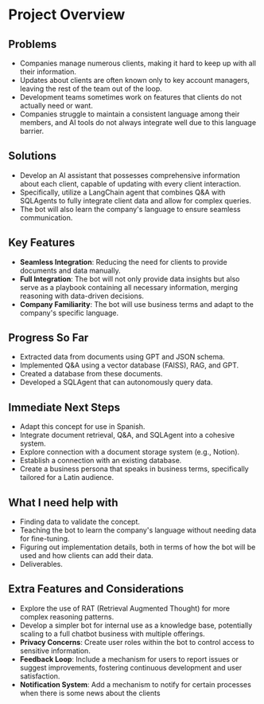 # Project Overview

## Problems

- Companies manage numerous clients, making it hard to keep up with all their information.
- Updates about clients are often known only to key account managers, leaving the rest of the team out of the loop.
- Development teams sometimes work on features that clients do not actually need or want.
- Companies struggle to maintain a consistent language among their members, and AI tools do not always integrate well due to this language barrier.

## Solutions

- Develop an AI assistant that possesses comprehensive information about each client, capable of updating with every client interaction.
- Specifically, utilize a LangChain agent that combines Q&A with SQLAgents to fully integrate client data and allow for complex queries.
- The bot will also learn the company's language to ensure seamless communication.

## Key Features

- **Seamless Integration**: Reducing the need for clients to provide documents and data manually.
- **Full Integration**: The bot will not only provide data insights but also serve as a playbook containing all necessary information, merging reasoning with data-driven decisions.
- **Company Familiarity**: The bot will use business terms and adapt to the company's specific language.

## Progress So Far

- Extracted data from documents using GPT and JSON schema.
- Implemented Q&A using a vector database (FAISS), RAG, and GPT.
- Created a database from these documents.
- Developed a SQLAgent that can autonomously query data.

## Immediate Next Steps

- Adapt this concept for use in Spanish.
- Integrate document retrieval, Q&A, and SQLAgent into a cohesive system.
- Explore connection with a document storage system (e.g., Notion).
- Establish a connection with an existing database.
- Create a business persona that speaks in business terms, specifically tailored for a Latin audience.

## What I need help with

- Finding data to validate the concept.
- Teaching the bot to learn the company's language without needing data for fine-tuning.
- Figuring out implementation details, both in terms of how the bot will be used and how clients can add their data.
- Deliverables.

## Extra Features and Considerations

- Explore the use of RAT (Retrieval Augmented Thought) for more complex reasoning patterns.
- Develop a simpler bot for internal use as a knowledge base, potentially scaling to a full chatbot business with multiple offerings.
- **Privacy Concerns**: Create user roles within the bot to control access to sensitive information.
- **Feedback Loop**: Include a mechanism for users to report issues or suggest improvements, fostering continuous development and user satisfaction.
- **Notification System**: Add a mechanism to notify for certain processes when there is some news about the clients

